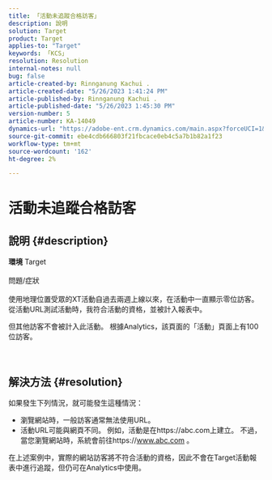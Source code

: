 ```yaml
---
title: 「活動未追蹤合格訪客」
description: 說明
solution: Target
product: Target
applies-to: "Target"
keywords: 「KCS」
resolution: Resolution
internal-notes: null
bug: false
article-created-by: Rinnganung Kachui .
article-created-date: "5/26/2023 1:41:24 PM"
article-published-by: Rinnganung Kachui .
article-published-date: "5/26/2023 1:45:30 PM"
version-number: 5
article-number: KA-14049
dynamics-url: "https://adobe-ent.crm.dynamics.com/main.aspx?forceUCI=1&pagetype=entityrecord&etn=knowledgearticle&id=b6d6b8fb-cafb-ed11-8849-6045bd006c82"
source-git-commit: ebe4cdb666803f21fbcace0eb4c5a7b1b82a1f23
workflow-type: tm+mt
source-wordcount: '162'
ht-degree: 2%

---
```


# 活動未追蹤合格訪客

## 說明 {#description}

<b>環境</b>
Target
<br><br>問題/症狀<br><br>
使用地理位置受眾的XT活動自過去兩週上線以來，在活動中一直顯示零位訪客。 從活動URL測試活動時，我符合活動的資格，並被計入報表中。



但其他訪客不會被計入此活動。 根據Analytics，該頁面的「活動」頁面上有100位訪客。
<br><br> <br>

## 解決方法 {#resolution}


如果發生下列情況，就可能發生這種情況：

- 瀏覽網站時，一般訪客通常無法使用URL。
- 活動URL可能與網頁不同。 例如，活動是在https://abc.com上建立。 不過，當您瀏覽網站時，系統會前往https://www.abc.com 。


在上述案例中，實際的網站訪客將不符合活動的資格，因此不會在Target活動報表中進行追蹤，但仍可在Analytics中使用。
